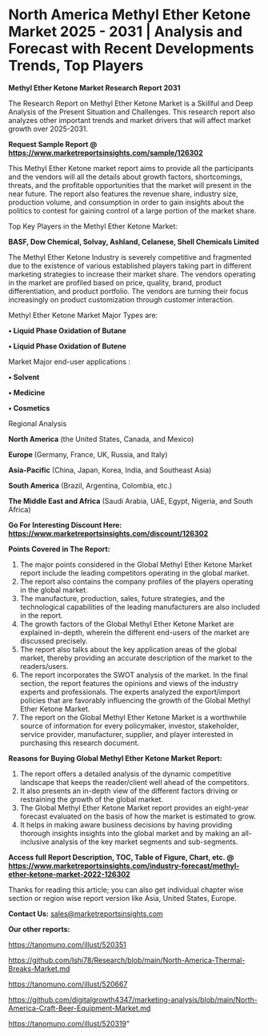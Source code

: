 # North America Methyl Ether Ketone Market 2025 - 2031 | Analysis and Forecast with Recent Developments Trends, Top Players

<strong>Methyl Ether Ketone Market Research Report 2031</strong>

The Research Report on Methyl Ether Ketone Market is a Skillful and Deep Analysis of the Present Situation and Challenges. This research report also analyzes other important trends and market drivers that will affect market growth over 2025-2031.

<strong>Request Sample Report @ <a href=https://www.marketreportsinsights.com/sample/126302>https://www.marketreportsinsights.com/sample/126302</a></strong>

This Methyl Ether Ketone market report aims to provide all the participants and the vendors will all the details about growth factors, shortcomings, threats, and the profitable opportunities that the market will present in the near future. The report also features the revenue share, industry size, production volume, and consumption in order to gain insights about the politics to contest for gaining control of a large portion of the market share.

Top Key Players in the Methyl Ether Ketone Market:

<strong>BASF, Dow Chemical, Solvay, Ashland, Celanese, Shell Chemicals Limited</strong>

The Methyl Ether Ketone Industry is severely competitive and fragmented due to the existence of various established players taking part in different marketing strategies to increase their market share. The vendors operating in the market are profiled based on price, quality, brand, product differentiation, and product portfolio. The vendors are turning their focus increasingly on product customization through customer interaction.

Methyl Ether Ketone Market Major Types are:

<strong>• Liquid Phase Oxidation of Butane

• Liquid Phase Oxidation of Butene</strong>

Market Major end-user applications :

<strong>• Solvent

• Medicine

• Cosmetics</strong>

Regional Analysis

</u><strong><b>North America</b></strong> (the United States, Canada, and Mexico)

<strong><b>Europe </b></strong>(Germany, France, UK, Russia, and Italy)

<strong><b>Asia-Pacific</b></strong> (China, Japan, Korea, India, and Southeast Asia)

<strong><b>South America</b></strong> (Brazil, Argentina, Colombia, etc.)

<strong><b>The Middle East and Africa</b></strong> (Saudi Arabia, UAE, Egypt, Nigeria, and South Africa)

<strong>Go For Interesting Discount Here: <a href=https://www.marketreportsinsights.com/discount/126302>https://www.marketreportsinsights.com/discount/126302</a></strong>

<strong>Points Covered in The Report:</strong>
<ol>
  <li>The major points considered in the Global Methyl Ether Ketone Market report include the leading competitors operating in the global market.</li>
  <li>The report also contains the company profiles of the players operating in the global market.</li>
  <li>The manufacture, production, sales, future strategies, and the technological capabilities of the leading manufacturers are also included in the report.</li>
  <li>The growth factors of the Global Methyl Ether Ketone Market are explained in-depth, wherein the different end-users of the market are discussed precisely.</li>
  <li>The report also talks about the key application areas of the global market, thereby providing an accurate description of the market to the readers/users.</li>
  <li>The report incorporates the SWOT analysis of the market. In the final section, the report features the opinions and views of the industry experts and professionals. The experts analyzed the export/import policies that are favorably influencing the growth of the Global Methyl Ether Ketone Market.</li>
  <li>The report on the Global Methyl Ether Ketone Market is a worthwhile source of information for every policymaker, investor, stakeholder, service provider, manufacturer, supplier, and player interested in purchasing this research document.</li>
</ol>
<strong>Reasons for Buying Global Methyl Ether Ketone Market Report:</strong>

<ol>
  <li>The report offers a detailed analysis of the dynamic competitive landscape that keeps the reader/client well ahead of the competitors.</li>
  <li>It also presents an in-depth view of the different factors driving or restraining the growth of the global market.</li>
  <li>The Global Methyl Ether Ketone Market report provides an eight-year forecast evaluated on the basis of how the market is estimated to grow.</li>
  <li>It helps in making aware business decisions by having providing thorough insights insights into the global market and by making an all-inclusive analysis of the key market segments and sub-segments.</li>
</ol>
<strong>Access full Report Description, TOC, Table of Figure, Chart, etc. @ <a href=https://www.marketreportsinsights.com/industry-forecast/methyl-ether-ketone-market-2022-126302>https://www.marketreportsinsights.com/industry-forecast/methyl-ether-ketone-market-2022-126302</a></strong>


Thanks for reading this article; you can also get individual chapter wise section or region wise report version like Asia, United States, Europe.

<strong>Contact Us:</strong>
sales@marketreportsinsights.com

<strong>Our other reports:</strong>

<a href=https://tanomuno.com/illust/520351>https://tanomuno.com/illust/520351</a>

<a href=https://github.com/Ishi78/Research/blob/main/North-America-Thermal-Breaks-Market.md>https://github.com/Ishi78/Research/blob/main/North-America-Thermal-Breaks-Market.md</a>

<a href=https://tanomuno.com/illust/520667>https://tanomuno.com/illust/520667</a>

<a href=https://github.com/digitalgrowth4347/marketing-analysis/blob/main/North-America-Craft-Beer-Equipment-Market.md>https://github.com/digitalgrowth4347/marketing-analysis/blob/main/North-America-Craft-Beer-Equipment-Market.md</a>

<a href=https://tanomuno.com/illust/520319>https://tanomuno.com/illust/520319</a>"
